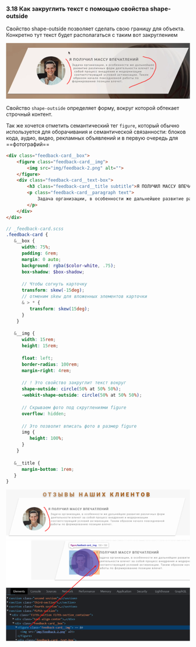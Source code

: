 ### **3.18 Как закруглить текст с помощью свойства shape-outside**

Свойство shape-outside позволяет сделать свою границу для объекта. Конкретно тут текст будет располагаться с таким вот закруглением

![](_png/Pasted%20image%2020221011185059.png)

Свойство `shape-outside` определяет форму, вокруг которой обтекает строчный контент.

Так же хочется отметить семантический тег `figure`, который обычно используется для оборачивания и семантической связанности: блоков кода, аудио, видео, рекламных объявлений и в первую очередь для ==фотографий==

```HTML
<div class="feedback-card__box">  
    <figure class="feedback-card__img">  
        <img src="img/feedback-2.png" alt="">  
    </figure>  
    <div class="feedback-card__text-box">  
        <h3 class="feedback-card__title subtitle">Я ПОЛУЧИЛ МАССУ ВПЕЧАТЛЕНИЙ</h3>  
        <p class="feedback-card__paragraph text">  
            Задача организации, в особенности же дальнейшее развитие различных форм деятельности влечет за собой процесс внедрения и модернизации соответствующий условий активизации. Таким образом начало повседневной работы по формированию позиции влечет.  
        </p>  
    </div>  
</div>
```
```SCSS
// _feedback-card.scss
.feedback-card {  
   &__box {  
      width: 75%;  
      padding: 6rem;  
      margin: 0 auto;  
      background: rgba($color-white, .75);  
      box-shadow: $box-shadow;  
  
      // Чтобы согнуть карточку  
      transform: skew(-15deg);  
      // отменим skew для вложенных элементов карточки  
      & > * {  
         transform: skew(15deg);  
      }   
    }  
  
   &__img {  
      width: 15rem;  
      height: 15rem;  
  
      float: left;  
      border-radius: 100rem;  
      margin-right: 4rem;  
  
      // ! Это свойство закруглит текст вокруг  
      shape-outside: circle(50% at 50% 50%);  
      -webkit-shape-outside: circle(50% at 50% 50%);  
  
      // Скрываем фото под скруглениями figure  
      overflow: hidden;  
  
      // Это позволит вписать фото в размер figure  
      img {  
         height: 100%;  
      }   
    }  
  
   &__title {  
      margin-bottom: 1rem;  
   }  
}
```

![](_png/Pasted%20image%2020221012193401.png)
![](_png/Pasted%20image%2020221012193404.png)